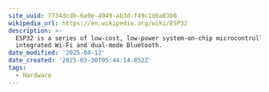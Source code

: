 ```yaml
---
site_uuid: 7734dcdb-6a9e-4949-ab3d-f49c1d6a83b0
wikipedia_url: https://en.wikipedia.org/wiki/ESP32
description: >-
  ESP32 is a series of low-cost, low-power system-on-chip microcontrollers with
  integrated Wi-Fi and dual-mode Bluetooth.
date_modified: '2025-04-12'
date_created: '2025-03-30T05:44:14.852Z'
tags:
  - Hardware
---
```


































